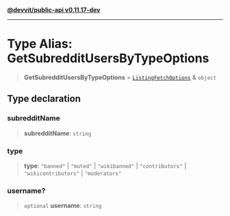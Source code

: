[**@devvit/public-api v0.11.17-dev**](../../README.md)

---

# Type Alias: GetSubredditUsersByTypeOptions

> **GetSubredditUsersByTypeOptions** = [`ListingFetchOptions`](ListingFetchOptions.md) & `object`

## Type declaration

### subredditName

> **subredditName**: `string`

### type

> **type**: `"banned"` \| `"muted"` \| `"wikibanned"` \| `"contributors"` \| `"wikicontributors"` \| `"moderators"`

### username?

> `optional` **username**: `string`
